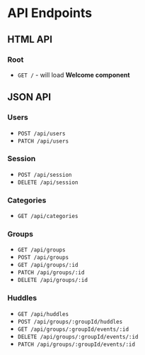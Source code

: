 # API Endpoints

## HTML API

### Root

- `GET /` - will load **Welcome component**

## JSON API

### Users

- `POST /api/users`
- `PATCH /api/users`

### Session

- `POST /api/session`
- `DELETE /api/session`

### Categories

- `GET /api/categories`

### Groups

- `GET /api/groups`
- `POST /api/groups`
- `GET /api/groups/:id`
- `PATCH /api/groups/:id`
- `DELETE /api/groups/:id`

### Huddles

- `GET /api/huddles`
- `POST /api/groups/:groupId/huddles`
- `GET /api/groups/:groupId/events/:id`
- `DELETE /api/groups/:groupId/events/:id`
- `PATCH /api/groups/:groupId/events/:id`
